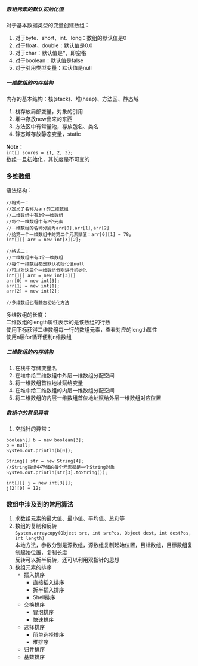 ##### 数组元素的默认初始化值
对于基本数据类型的变量创建数组：     
1. 对于byte、short、int、long：数组的默认值是0
2. 对于float、double：默认值是0.0
3. 对于char：默认值是‘’，即空格
4. 对于boolean：默认值是false     
5. 对于引用类型变量：默认值是null
##### 一维数组的内存结构
内存的基本结构：栈(stack)、堆(heap)、方法区、静态域
1. 栈存放局部变量，对象的引用
2. 堆中存放new出来的东西
3. 方法区中有常量池，存放包名、类名
4. 静态域存放静态变量，static

**Note：**    
`int[] scores = {1, 2, 3};`      
数组一旦初始化，其长度是不可变的       
### 多维数组
语法结构：      
```
//格式一：
//定义了名称为arr的二维数组
//二维数组中有3个一维数组
//每个一维数组中有2个元素
//一维数组的名称分别为arr[0],arr[1],arr[2]
//给第一个一维数组中的第二个元素赋值：arr[0][1] = 78;
int[][] arr = new int[3][2];

//格式二：
//二维数组中有3个一维数组
//每个一维数组都是默认初始化值null
//可以对这三个一维数组分别进行初始化
int[][] arr = new int[3][]
arr[0] = new int[3];
arr[1] = new int[1];
arr[2] = new int[2];

//多维数组也有静态初始化方法
```
多维数组的长度：     
二维数组的length属性表示的是该数组的行数      
使用下标获得二维数组每一行的数组元素，查看对应的length属性      
使用n层for循环便利n维数组
##### 二维数组的内存结构
1. 在栈中存储变量名
2. 在堆中给二维数组中外层一维数组分配空间
3. 将一维数组首位地址赋给变量
4. 在堆中给二维数组的内层一维数组分配空间
5. 将二维数组的内层一维数组首位地址赋给外层一维数组对应位置

##### 数组中的常见异常
1. 空指针的异常：
```
boolean[] b = new boolean[3];
b = null;
System.out.println(b[0]);

String[] str = new String[4];
//String数组中存储的每个元素都是一个String对象
System.out.println(str[3].toString());

int[][] j = new int[3][];
j[2][0] = 12;
```
### 数组中涉及到的常用算法
1. 求数组元素的最大值、最小值、平均值、总和等
2. 数组的复制和反转       
`System.arraycopy(Object src, int srcPos, Object dest, int destPos, int length)`      
本地方法，参数分别是源数组，源数组复制起始位置，目标数组，目标数组复制起始位置，复制长度      
反转可以折半反转，还可以利用双指针的思想
3. 数组元素的排序
   * 插入排序
      * 直接插入排序
      * 折半插入排序
      * Shell排序
   * 交换排序
      * 冒泡排序
      * 快速排序
   * 选择排序
      * 简单选择排序
      * 堆排序
   * 归并排序
   * 基数排序